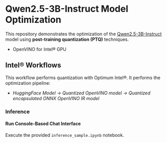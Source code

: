 # Qwen2.5-3B-Instruct Model Optimization

This repository demonstrates the optimization of the [Qwen2.5-3B-Instruct](https://huggingface.co/Qwen/Qwen2.5-3B-Instruct) model using **post-training quantization (PTQ)** techniques.

- OpenVINO for Intel® GPU

## Intel® Workflows

This workflow performs quantization with Optimum Intel®. It performs the optimization pipeline:

- *HuggingFace Model -> Quantized OpenVINO model -> Quantized encapsulated ONNX OpenVINO IR model*

### **Inference**

#### **Run Console-Based Chat Interface**
Execute the provided `inference_sample.ipynb` notebook.
